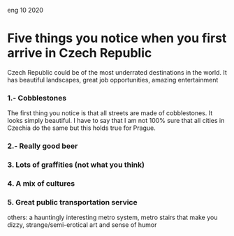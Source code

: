 <permalink>eng</permalink>
<month>10</month>
<year>2020</year>

# Five things you notice when you first arrive in Czech Republic

Czech Republic could be of the most underrated destinations in the world. It has beautiful landscapes, great job opportunities, amazing entertainment 

### 1.- Cobblestones

The first thing you notice is that all streets are made of cobblestones. It looks simply beautiful. I have to say that I am not 100% sure that all cities in Czechia do the same but this holds true for Prague.

### 2.- Really good beer



### 3. Lots of graffities (not what you think)



### 4. A mix of cultures



### 5. Great public transportation service

others: a hauntingly interesting metro system, metro stairs that make you dizzy, strange/semi-erotical art and sense of humor




